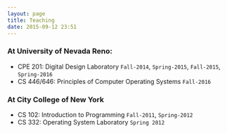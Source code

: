 ```yaml
---
layout: page
title: Teaching
date: 2015-09-12 23:51
---
```

### At University of Nevada Reno:
- CPE 201: Digital Design Laboratory `Fall-2014`, `Spring-2015`, `Fall-2015`, `Spring-2016`
- CS 446/646: Principles of Computer Operating Systems `Fall-2016`
### At City College of New York
- CS 102: Introduction to Programming  `Fall-2011`, `Spring-2012`
- CS 332: Operating System Laboratory `Spring 2012`

